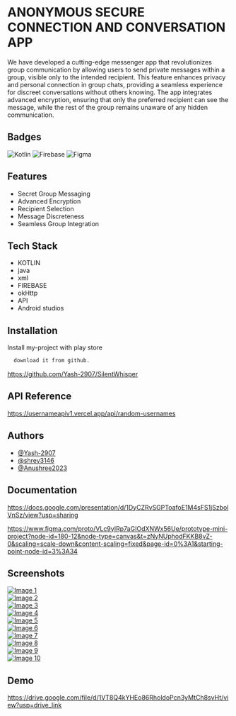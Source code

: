 
# ANONYMOUS SECURE CONNECTION AND CONVERSATION APP


We have developed a cutting-edge messenger app that revolutionizes group communication by allowing users to send private messages within a group, visible only to the intended recipient. This feature enhances privacy and personal connection in group chats, providing a seamless experience for discreet conversations without others knowing. The app integrates advanced encryption, ensuring that only the preferred recipient can see the message, while the rest of the group remains unaware of any hidden communication.


## Badges

![Kotlin](https://img.shields.io/badge/kotlin-%237F52FF.svg?style=for-the-badge&logo=kotlin&logoColor=white)
![Firebase](https://img.shields.io/badge/firebase-%23039BE5.svg?style=for-the-badge&logo=firebase)
![Figma](https://img.shields.io/badge/figma-%23F24E1E.svg?style=for-the-badge&logo=figma&logoColor=white)





## Features

- Secret Group Messaging
- Advanced Encryption
- Recipient Selection
- Message Discreteness
- Seamless Group Integration


## Tech Stack

- KOTLIN
- java
- xml
- FIREBASE
- okHttp
- API
- Android studios


## Installation

Install my-project with play store

```bash
  download it from github.
```
https://github.com/Yash-2907/SilentWhisper

## API Reference


https://usernameapiv1.vercel.app/api/random-usernames
## Authors

- [@Yash-2907](https://www.github.com/Yash-2907)
- [@shrey3146](https://www.github.com/shrey3146)
- [@Anushree2023](https://www.github.com/Anushree2023)




## Documentation
https://docs.google.com/presentation/d/1DyCZRvSGPToafoE1M4sFS1jSzbolVnSz/view?usp=sharing

https://www.figma.com/proto/VLc9yIRp7aGIOdXNWx56Ue/prototype-mini-project?node-id=180-12&node-type=canvas&t=zNyNUphodFKKB8vZ-0&scaling=scale-down&content-scaling=fixed&page-id=0%3A1&starting-point-node-id=3%3A34

## Screenshots

[![Image 1](https://i.postimg.cc/pppnNf4C/IMG-20241111-WA0001.jpg)](https://postimg.cc/pppnNf4C)  
[![Image 2](https://i.postimg.cc/qzS6ptdT/IMG-20241111-WA0002.jpg)](https://postimg.cc/qzS6ptdT)  
[![Image 3](https://i.postimg.cc/sB9MPwGj/IMG-20241111-WA0003.jpg)](https://postimg.cc/sB9MPwGj)  
[![Image 4](https://i.postimg.cc/ZWNBnTTy/IMG-20241111-WA0004.jpg)](https://postimg.cc/ZWNBnTTy)  
[![Image 5](https://i.postimg.cc/3yHyDPRf/IMG-20241111-WA0005.jpg)](https://postimg.cc/3yHyDPRf)  
[![Image 6](https://i.postimg.cc/yg1kLc0F/IMG-20241111-WA0006.jpg)](https://postimg.cc/yg1kLc0F)  
[![Image 7](https://i.postimg.cc/XGsXmqgt/IMG-20241111-WA0007.jpg)](https://postimg.cc/XGsXmqgt)  
[![Image 8](https://i.postimg.cc/SYjjh4TR/IMG-20241111-WA0008.jpg)](https://postimg.cc/SYjjh4TR)  
[![Image 9](https://i.postimg.cc/F1KYcbrv/IMG-20241111-WA0009.jpg)](https://postimg.cc/F1KYcbrv)  
[![Image 10](https://i.postimg.cc/bdFsRGrt/IMG-20241111-WA0010.jpg)](https://postimg.cc/bdFsRGrt)

## Demo

https://drive.google.com/file/d/1VT8Q4kYHEo86RholdoPcn3yMtCh8svHt/view?usp=drive_link

